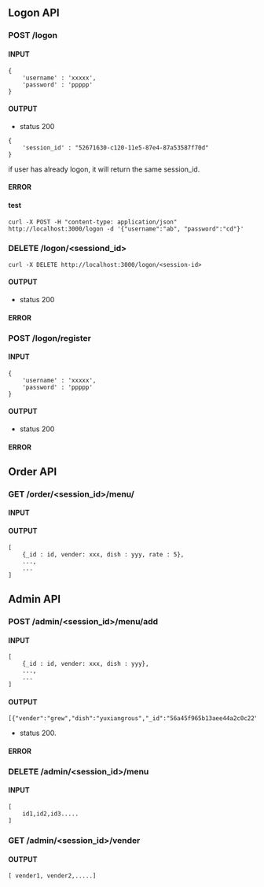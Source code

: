 ## Logon API

### POST /logon

#### INPUT

~~~
{
    'username' : 'xxxxx',
    'password' : 'ppppp'
}
~~~

#### OUTPUT

* status 200
~~~
{
    'session_id' : "52671630-c120-11e5-87e4-87a53587f70d"
}
~~~
if user has already logon, it will return the same session_id.

#### ERROR

#### test

~~~
curl -X POST -H "content-type: application/json" http://localhost:3000/logon -d '{"username":"ab", "password":"cd"}'
~~~

### DELETE /logon/<sessiond_id>

~~~
curl -X DELETE http://localhost:3000/logon/<session-id>
~~~

#### OUTPUT

* status 200

#### ERROR

### POST /logon/register
#### INPUT
~~~
{
    'username' : 'xxxxx',
    'password' : 'ppppp'
}
~~~

#### OUTPUT
* status 200

#### ERROR

## Order API

### GET /order/<session_id>/menu/<vender>

#### INPUT

#### OUTPUT

~~~
[
    {_id : id, vender: xxx, dish : yyy, rate : 5},
    ...,
    ...
]
~~~



## Admin API

### POST /admin/<session_id>/menu/add

#### INPUT

~~~
[
    {_id : id, vender: xxx, dish : yyy},
    ...,
    ...
]
~~~

#### OUTPUT
~~~
[{"vender":"grew","dish":"yuxiangrous","_id":"56a45f965b13aee44a2c0c22"}]
~~~

* status 200.

#### ERROR

### DELETE /admin/<session_id>/menu

#### INPUT

~~~
[
    id1,id2,id3.....
]
~~~

### GET /admin/<session_id>/vender

#### OUTPUT

~~~
[ vender1, vender2,.....]
~~~
